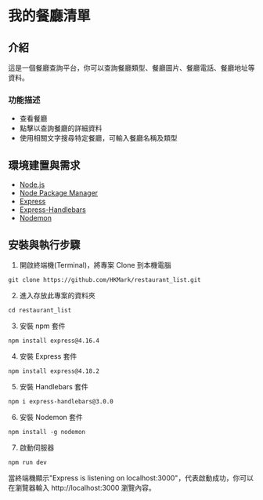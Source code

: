 # 我的餐廳清單

## 介紹

這是一個餐廳查詢平台，你可以查詢餐廳類型、餐廳圖片、餐廳電話、餐廳地址等資料。

### 功能描述

- 查看餐廳
- 點擊以查詢餐廳的詳細資料 
- 使用相關文字搜尋特定餐廳，可輸入餐廳名稱及類型

## 環境建置與需求
- [Node.js](https://nodejs.org/en/)
- [Node Package Manager](https://www.npmjs.com/)
- [Express](https://www.npmjs.com/package/express)
- [Express-Handlebars](https://www.npmjs.com/package/express-handlebars)
- [Nodemon](https://www.npmjs.com/package/nodemon)

## 安裝與執行步驟

1. 開啟終端機(Terminal)，將專案 Clone 到本機電腦

```
git clone https://github.com/HKMark/restaurant_list.git
```

2. 進入存放此專案的資料夾

```
cd restaurant_list
```

3. 安裝 npm 套件

```
npm install express@4.16.4
```

4. 安裝 Express 套件

```
npm install express@4.18.2
```

5. 安裝 Handlebars 套件

```
npm i express-handlebars@3.0.0
```

6. 安裝 Nodemon 套件

```
npm install -g nodemon
```

7. 啟動伺服器
```
npm run dev
```

當終端機顯示"Express is listening on localhost:3000"，代表啟動成功，你可以在瀏覽器輸入 http://localhost:3000 瀏覽內容。




